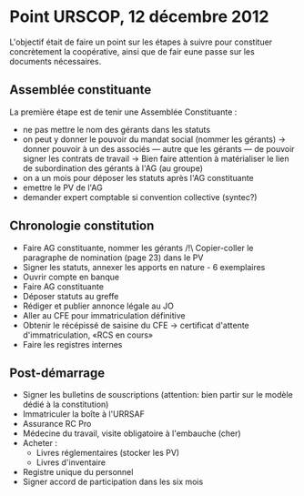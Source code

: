# Point URSCOP, 12 décembre 2012

L'objectif était de faire un point sur les étapes à suivre pour constituer
concrètement la coopérative, ainsi que de fair eune passe sur les documents
nécessaires.

## Assemblée constituante

La première étape est de tenir une Assemblée Constituante :

- ne pas mettre le nom des gérants dans les statuts
- on peut y donner le pouvoir du mandat social (nommer les gérants)
    -> donner pouvoir à un des associés — autre que les gérants — de
       pouvoir signer les contrats de travail
    -> Bien faire attention à matérialiser le lien de subordination des
       gérants à l'AG (au groupe)
- on a un mois pour déposer les statuts après l'AG constituante
- emettre le PV de l'AG
- demander expert comptable si convention collective (syntec?)

## Chronologie constitution

- Faire AG constituante, nommer les gérants
  /!\ Copier-coller le paragraphe de nomination (page 23) dans le PV
- Signer les statuts, annexer les apports en nature - 6 exemplaires
- Ouvrir compte en banque
- Faire AG constituante
- Déposer statuts au greffe
- Rédiger et publier annonce légale au JO
- Aller au CFE pour immatriculation définitive
- Obtenir le récépissé de saisine du CFE
    -> certificat d'attente d'immatriculation, «RCS en cours»
- Faire les registres internes

## Post-démarrage

- Signer les bulletins de souscriptions (attention: bien partir sur le modèle
  dédié à la constitution)
- Immatriculer la boîte à l'URRSAF
- Assurance RC Pro
- Médecine du travail, visite obligatoire à l'embauche (cher)
- Acheter :
    - Livres réglementaires (stocker les PV)
    - Livres d'inventaire
- Registre unique du personnel
- Signer accord de participation dans les six mois

